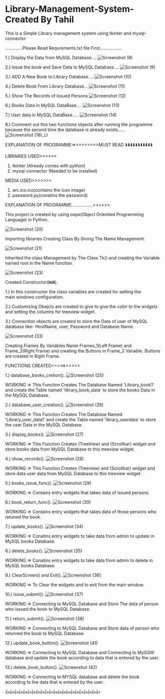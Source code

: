 # Library-Management-System-Created By Tahil 
This is a Simple Library management system using tkinter and mysql-connector

..............Please Read Requrements.txt file First..................

1.) Display the Data from MySQL Database....
![Screenshot (8)](https://github.com/Tahil40/Library-Management-System-/assets/116889476/86da7299-7238-42bd-b7a8-61bc6e3fea7b)

2.) Issue the book and Save Data to MySQL Database....
![Screenshot (9)](https://github.com/Tahil40/Library-Management-System-/assets/116889476/ba816c8a-eefb-4b38-ae28-fedc0f98b656)

3.) ADD A New Book to Library Database....
![Screenshot (10)](https://github.com/Tahil40/Library-Management-System-/assets/116889476/8b814198-6d88-4900-9d42-0d1184565859)

4.) Delete Book From Library Database...
![Screenshot (11)](https://github.com/Tahil40/Library-Management-System-/assets/116889476/e9449966-da12-4948-8985-e9e62e7ebe8a)

5.) Show The Records of Issued Persons
![Screenshot (12)](https://github.com/Tahil40/Library-Management-System-/assets/116889476/5abd063b-09ef-4cb4-92f9-3d4b0685e543)

6.) Books Data in MySQL DataBase....
![Screenshot (13)](https://github.com/Tahil40/Library-Management-System-/assets/116889476/d15227ab-cecd-4495-8b47-6051322b76e4)

7.) User data in MySQL DataBase.....
![Screenshot (14)](https://github.com/Tahil40/Library-Management-System-/assets/116889476/d07465ad-a08e-4226-b1ea-aa07c80e3743)

8.) Comment out this two functions objects after running the programme because the second time the database is already exists......
![Screenshot (16)_LI](https://github.com/Tahil40/Library-Management-System-/assets/116889476/0d3659ed-25c6-4613-a35f-ec576bd7144d)


EXPLANATION OF PROGRAMME=>>>>>>>>>MUST READ ⬇️⬇️⬇️⬇️⬇️⬇️⬇️⬇️⬇️⬇️⬇️  

LIBRARIES USED>>>>>>
1. tkinter (Already comes with python)
2. mysql-connector (Needed to be installed)

MEDIA USED>>>>>>>
1. arc.ico.ico(contains the icon image)
2. password.py(conatins the password)

EXPLANATION OF PROGRAMME.................>>>>>>

This project is created by using oops(Object Orientied Programming Language) in Python. 

![Screenshot (20)](https://github.com/Tahil40/Library-Management-System-/assets/116889476/633fc9a2-a22b-415f-bd90-45572618b5be)

Importing libraries Creating Class By Giving The Name Management.
 
![Screenshot (21)](https://github.com/Tahil40/Library-Management-System-/assets/116889476/f2ffd547-c194-4403-aef2-439e185e0704)

Inherited the class Management by The Class Tk() and creating the Variable named root in the Name function.

![Screenshot (23)](https://github.com/Tahil40/Library-Management-System-/assets/116889476/f4480ab2-a298-41c5-9c8e-e7e61fbb9ab7)

Created Constructor(__init__).

1.) In this constructor the class variables are created for setting the   
     main windows configuration.
     
2.) Customizing Obejcts are created to give to give the color to the 
    widgets and setting the columns for treeview widget. 

3.) Connection objects are created to store the Data of user of MySQL 
    database like- HostName, user, Password and Database Name. 

![Screenshot (33)](https://github.com/Tahil40/Library-Management-System-/assets/116889476/b7671b69-7601-4d41-822c-948ae31b7e0c)

Creating Frames By Variables Name Frames_1(Left Frame) and Frame_2(Right Frame) and creating the Buttons in Frame_2 Variable.
Buttons are created in Right Frame.

FUNCTIONS CREATED=====>>>>>>

1.) database_books_cretion().
![Screenshot (25)](https://github.com/Tahil40/Library-Management-System-/assets/116889476/29e6b072-0cde-4e4c-bf01-e75d98ff85a5)

WORKING => This Function Creates The Database Named 'Library_book1' and create the Table named 'library_book_data' to store the books Data in the MySQL Database.
 
2.) database_user_creation(). 
![Screenshot (26)](https://github.com/Tahil40/Library-Management-System-/assets/116889476/3b5147f2-1432-4241-96f4-e63be347a057)

WORKING => This Function Creates The Database Named 'Library_user_data1' and create the Table named 'library_userdata' to store the user Data in the MySQL Database.

3.) display_books(). 
![Screenshot (27)](https://github.com/Tahil40/Library-Management-System-/assets/116889476/71a323fd-9b46-49e5-9053-1d9c5ac135f5)

WORKING => This Function Creates (TreeView) and (Scrollbar) widget and store books data from MySQL Database to this treeview widget. 

4.) show_records(). 
![Screenshot (28)](https://github.com/Tahil40/Library-Management-System-/assets/116889476/f80c138f-d7dd-4197-ac50-90f384a53312)

WORKING => This Function Creates (Treeview) and (Scrollbar) widget and store data user data from MySQL Database to this treeview widget.

5.) books_issue_func(). 
![Screenshot (29)](https://github.com/Tahil40/Library-Management-System-/assets/116889476/168922fa-75fa-4c38-a070-22b625347bc7)

WORKING => Contains entry widgets that takes data of issued persons. 

6.) book_return_func(). 
![Screenshot (30)](https://github.com/Tahil40/Library-Management-System-/assets/116889476/1dc12cd9-d9ea-4408-8c14-ed0cf9392a13)

WORKING => Contains entry widgets that takes data of those persons who retuned the book.

7.) update_books(). 
![Screenshot (34)](https://github.com/Tahil40/Library-Management-System-/assets/116889476/c019a5e9-3429-4658-9458-9a3f06ab9626)

WORKING => Conatins entry widgets to take data from admin to update in MySQL books Database.

8.) delete_books(). 
![Screenshot (35)](https://github.com/Tahil40/Library-Management-System-/assets/116889476/a158651e-1353-4d98-81f6-4949426dd8a9)

WORKING => Conatins entry widgets to take data from admin to delete in MySQL books Database.

9.) ClearScreen() and Exit(). 
![Screenshot (36)](https://github.com/Tahil40/Library-Management-System-/assets/116889476/27653ad8-40f2-440b-9c18-3def649b58dd)

WORKING => To Clear the widgets and to exit from the main window.

10.) issue_submit().
![Screenshot (37)](https://github.com/Tahil40/Library-Management-System-/assets/116889476/40ea8149-3789-4d67-af28-7af6aed05b8a)

WORKING => Connecting to MySQL Database and Store The data of person who issued the book to MySQL Database.

11.) return_submit(). 
![Screenshot (38)](https://github.com/Tahil40/Library-Management-System-/assets/116889476/8741c774-f95b-4143-bd9d-652737909780)

WORKING => Connecting to MySQL Database and Store data of person who returned the book to MySQL Database.

12.) update_book_button(). 
![Screenshot (41)](https://github.com/Tahil40/Library-Management-System-/assets/116889476/86c61c24-7c4c-4818-9aa3-eb32cc7806cb)

WORKING => Connecting to MySQL Database and Connecting to MySQW database and update the book according to data that is entered by the user.

13.) delete_book_button(). 
![Screenshot (42)](https://github.com/Tahil40/Library-Management-System-/assets/116889476/5ee0687f-da75-4321-ac65-1641a62ffade)

WORKING => Connecting to MYSQL database and delete the book according to the data that is entered by the user.

👍👍👍👍👍👍👍👍👍👍👍👍👍👍👍👍👍👍👍👍👍👍
